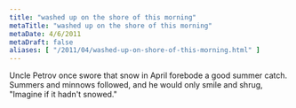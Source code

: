 ```yaml
---
title: "washed up on the shore of this morning"
metaTitle: "washed up on the shore of this morning"
metaDate: 4/6/2011
metaDraft: false
aliases: [ "/2011/04/washed-up-on-shore-of-this-morning.html" ]
---
```


Uncle Petrov once swore that snow in April forebode a good summer catch. Summers and minnows followed, and he would only smile and shrug, "Imagine if it hadn't snowed."